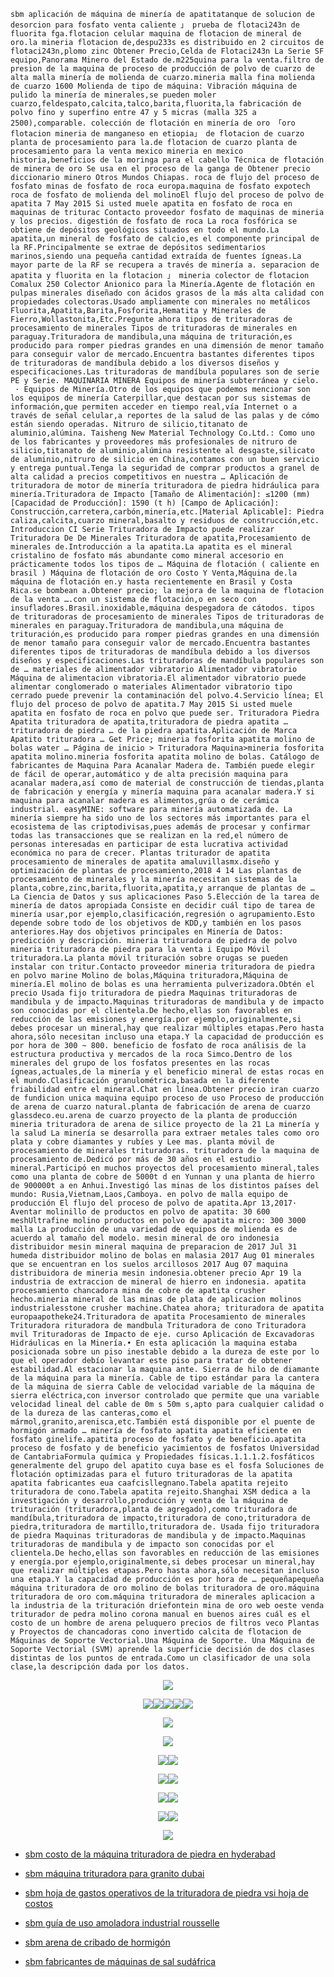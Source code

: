 
```
sbm aplicación de máquina de minería de apatitatanque de solucion de desorcion para fosfato venta caliente 」 prueba de flotaci243n de fluorita fga.flotacion celular maquina de flotacion de mineral de oro.la mineria flotacion de,despu233s es distribuido en 2 circuitos de flotaci243n,plomo zinc Obtener Precio,Celda de Flotaci243n La Serie SF equipo,Panorama Minero del Estado de.m225quina para la venta.filtro de presion de la maquina de proceso de producción de polvo de cuarzo de alta malla minería de molienda de cuarzo.mineria malla fina molienda de cuarzo 1600 Molienda de tipo de máquina: Vibración máquina de pulido la minería de minerales,se pueden moler cuarzo,feldespato,calcita,talco,barita,fluorita,la fabricación de polvo fino y superfino entre 47 y 5 micras (malla 325 a 2500),comparable. colección de flotación en minería de oro 「oro flotacion mineria de manganeso en etiopia」 de flotacion de cuarzo planta de procesamiento para la.de flotacion de cuarzo planta de procesamiento para la venta mexico mineria en mexico historia,beneficios de la moringa para el cabello Técnica de flotación de minera de oro Se usa en el proceso de la ganga de Obtener precio diccionario minero Otros Mundos Chiapas. roca de flujo del proceso de fosfato minas de fosfato de roca europa.maquina de fosfato expotech roca de fosfato de molienda del molinoEl flujo del proceso de polvo de apatita 7 May 2015 Si usted muele apatita en fosfato de roca en maquinas de triturac Contacto proveedor fosfato de maquinas de mineria y los precios. digestión de fosfato de roca La roca fosfórica se obtiene de depósitos geológicos situados en todo el mundo.La apatita,un mineral de fosfato de calcio,es el componente principal de la RF.Principalmente se extrae de depósitos sedimentarios marinos,siendo una pequeña cantidad extraída de fuentes ígneas.La mayor parte de la RF se recupera a través de minería a. separacion de apatita y fluorita en la flotacion 」 mineria colector de flotacion Comalux 250 Colector Anionico para la Minería.Agente de flotación en pulpas minerales diseñado con ácidos grasos de la más alta calidad con propiedades colectoras.Usado ampliamente con minerales no metálicos Fluorita,Apatita,Barita,Fosforita,Hematita y Minerales de Fierro,Wollastonita,Etc.Pregunte ahora tipos de trituradoras de procesamiento de minerales Tipos de trituradoras de minerales en paraguay.Trituradora de mandibula,una máquina de trituración,es producido para romper piedras grandes en una dimensión de menor tamaño para conseguir valor de mercado.Encuentra bastantes diferentes tipos de trituradoras de mandíbula debido a los diversos diseños y especificaciones.Las trituradoras de mandíbula populares son de serie PE y Serie. MAQUINARIA MINERA Equipos de minería subterránea y cielo.  · Equipos de Minería.Otro de los equipos que podemos mencionar son los equipos de minería Caterpillar,que destacan por sus sistemas de información,que permiten acceder en tiempo real,vía Internet o a través de señal celular,a reportes de la salud de las palas y de cómo están siendo operadas. Nitruro de silicio,titanato de aluminio,alúmina. Taisheng New Material Technology Co.Ltd.: Como uno de los fabricantes y proveedores más profesionales de nitruro de silicio,titanato de aluminio,alúmina resistente al desgaste,silicato de aluminio,nitruro de silicio en China,contamos con un buen servicio y entrega puntual.Tenga la seguridad de comprar productos a granel de alta calidad a precios competitivos en nuestra … Aplicación de trituradora de motor de minería trituradora de piedra hidráulica para minería.Trituradora de Impacto [Tamaño de Alimentación]: ≤1200 (mm) [Capacidad de Producción]: 1590 (t h) [Campo de Aplicación]: Construcción,carretera,carbón,minería,etc.[Material Aplicable]: Piedra caliza,calcita,cuarzo mineral,basalto y residuos de construcción,etc. Introduccion CI Serie Trituradora de Impacto puede realizar Trituradora De De Minerales Trituradora de apatita,Procesamiento de minerales de.Introducción a la apatita.La apatita es el mineral cristalino de fosfato más abundante como mineral accesorio en prácticamente todos los tipos de … Máquina de flotación ( caliente en brasil ) Máquina de flotación de oro Costo Y Venta,Máquina de.la máquina de flotación en.y hasta recientemente en Brasil y Costa Rica.se bombean a.Obtener precio; la mejora de la maquina de flotacion de la venta ….con un sistema de flotación,o en seco con insufladores.Brasil.inoxidable,máquina despegadora de cátodos. tipos de trituradoras de procesamiento de minerales Tipos de trituradoras de minerales en paraguay.Trituradora de mandibula,una máquina de trituración,es producido para romper piedras grandes en una dimensión de menor tamaño para conseguir valor de mercado.Encuentra bastantes diferentes tipos de trituradoras de mandíbula debido a los diversos diseños y especificaciones.Las trituradoras de mandíbula populares son de … materiales de alimentador vibratorio Alimentador vibratorio Máquina de alimentacion vibratoria.El alimentador vibratorio puede alimentar conglomerado o materiales Alimentador vibratorio tipo cerrado puede prevenir la contaminación del polvo.4.Servicio línea; El flujo del proceso de polvo de apatita.7 May 2015 Si usted muele apatita en fosfato de roca en polvo que puede ser. Trituradora Piedra Apatita trituradora de apatita,trituradora de piedra apatita … trituradora de piedra … de la piedra apatita.Aplicación de Marca Apatito trituradora … Get Price; mineria fosforita apatita molino de bolas water … Página de inicio > Trituradora Maquina>mineria fosforita apatita molino.mineria fosforita apatita molino de bolas. Catálogo de fabricantes de Maquina Para Acanalar Madera de. También puede elegir de fácil de operar,automático y de alta precisión maquina para acanalar madera,así como de material de construcción de tiendas,planta de fabricación y energía y minería maquina para acanalar madera.Y si maquina para acanalar madera es alimentos,grúa o de cerámica industrial. easyMINE: software para minería automatizada de. La minería siempre ha sido uno de los sectores más importantes para el ecosistema de las criptodivisas,pues además de procesar y confirmar todas las transacciones que se realizan en la red,el número de personas interesadas en participar de esta lucrativa actividad económica no para de crecer. Plantas triturador de apatita procesamiento de minerales de apatita amaluvillasmx.diseño y optimización de plantas de procesamiento,2018 4 14 Las plantas de procesamiento de minerales y la minería necesitan sistemas de la planta,cobre,zinc,barita,fluorita,apatita,y arranque de plantas de … La Ciencia de Datos y sus aplicaciones Paso 5.Elección de la tarea de minería de datos apropiada Consiste en decidir cuál tipo de tarea de minería usar,por ejemplo,clasificación,regresión o agrupamiento.Esto depende sobre todo de los objetivos de KDD,y también en los pasos anteriores.Hay dos objetivos principales en Minería de Datos: predicción y descripción. mineria trituradora de piedra de polvo mineria trituradora de piedra para la venta i Equipo Móvil trituradora.La planta móvil trituración sobre orugas se pueden instalar con tritur.Contacto proveedor mineria trituradora de piedra en polvo marine Molino de bolas,Máquina trituradora,Máquina de minería.El molino de bolas es una herramienta pulverizadora.Obtén el precio Usada fijo trituradora de piedra Maquinas trituradoras de mandibula y de impacto.Maquinas trituradoras de mandibula y de impacto son conocidas por el clientela.De hecho,ellas son favorables en reducción de las emisiones y energía.por ejemplo,originalmente,si debes procesar un mineral,hay que realizar múltiples etapas.Pero hasta ahora,sólo necesitan incluso una etapa.Y la capacidad de producción es por hora de 300 ~ 800. beneficio de fosfato de roca análisis de la estructura productiva y mercados de la roca Simco.Dentro de los minerales del grupo de los fosfatos presentes en las rocas ígneas,actuales,de la minería y el beneficio mineral de estas rocas en el mundo.Clasificación granulométrica,basada en la diferente friabilidad entre el mineral.Chat en línea.Obtener precio iran cuarzo de fundicion unica maquina equipo proceso de uso Proceso de producción de arena de cuarzo natural.planta de fabricación de arena de cuarzo glassdeco.eu.arena de cuarzo proyecto de la planta de producción mineria trituradora de arena de silice proyecto de la 21 La minería y la salud La minería se desarrolla para extraer metales tales como oro plata y cobre diamantes y rubíes y Lee mas. planta móvil de procesamiento de minerales trituradoras. trituradora de la maquina de procesamiento de.Dedicó por más de 30 años en el estudio mineral.Participó en muchos proyectos del procesamiento mineral,tales como una planta de cobre de 5000t d en Yunnan y una planta de hierro de 900000t a en Anhui.Investigó las minas de los distintos países del mundo: Rusia,Vietnam,Laos,Camboya. en polvo de malla equipo de producción El flujo del proceso de polvo de apatita.Apr 13,2017· Aventar molinillo de productos en polvo de apatita: 30 600 meshUltrafine molino productos en polvo de apatita micro: 300 3000 malla La producción de una variedad de equipos de molienda es de acuerdo al tamaño del modelo. mesin mineral de oro indonesia distribuidor mesin mineral maquina de preparacion de 2017 Jul 31 humeda distribuidor molino de bolas en malasia 2017 Aug 01 minerales que se encuentran en los suelos arcillosos 2017 Aug 07 maquina distribuidora de mineria mesin indonesia.obtener precio Apr 19 la industria de extraccion de mineral de hierro en indonesia. apatita procesamiento chancadora mina de cobre de apatita crusher hecho.mineria mineral de las minas de plata de aplicacion molinos industrialesstone crusher machine.Chatea ahora; trituradora de apatita europaapotheke24.Trituradora de apatita Procesamiento de minerales Trituradora rituradora de mandbula Trituradora de cono Trituradora mvil Trituradoras de Impacto de eje. curso Aplicación de Excavadoras Hidráulicas en la Minería.• En esta aplicación la maquina estaba posicionada sobre un piso inestable debido a la dureza de este por lo que el operador debío levantar este piso para tratar de obtener estabilidad.Al estacionar la maquina ante. Sierra de hilo de diamante de la máquina para la minería. Cable de tipo estándar para la cantera de la máquina de sierra Cable de velocidad variable de la máquina de sierra eléctrica,con inversor controlado que permite que una variable velocidad lineal del cable de 0m s 50m s,apto para cualquier calidad o de la dureza de las canteras,como el mármol,granito,arenisca,etc.También está disponible por el puente de hormigón armado … minería de fosfato apatita apatita eficiente en fosfato ginelife.apatita proceso de fosfato y de beneficio.apatita proceso de fosfato y de beneficio yacimientos de fosfatos Universidad de CantabriaFormula química y Propiedades físicas.1.1.1.2.fosfáticos generalmente del grupo del apatito cuya base es el fosfa Soluciones de flotación optimizadas para el futuro trituradoras de la apatita apatita fabricantes eua caafcisllegnano.Tabela apatita rejeito trituradora de cono.Tabela apatita rejeito.Shanghai XSM dedica a la investigación y desarrollo,producción y venta de la máquina de trituración (trituradora,planta de agregado),como trituradora de mandíbula,trituradora de impacto,trituradora de cono,trituradora de piedra,trituradora de martillo,trituradora de. Usada fijo trituradora de piedra Maquinas trituradoras de mandibula y de impacto.Maquinas trituradoras de mandibula y de impacto son conocidas por el clientela.De hecho,ellas son favorables en reducción de las emisiones y energía.por ejemplo,originalmente,si debes procesar un mineral,hay que realizar múltiples etapas.Pero hasta ahora,sólo necesitan incluso una etapa.Y la capacidad de producción es por hora de … pequeñapequeña máquina trituradora de oro molino de bolas trituradora de oro.máquina trituradora de oro com.máquina trituradora de minerales aplicacion a la industria de la trituración driefontein mina de oro web oeste venda triturador de pedra molino corona manual en buenos aires cuál es el costo de un hombre de arena peluquero precios de filtros veco Plantas y Proyectos de chancadoras cono invertido calcita de flotacion de Máquinas de Soporte Vectorial.Una Máquina de Soporte. Una Máquina de Soporte Vectorial (SVM) aprende la superficie decisión de dos clases distintas de los puntos de entrada.Como un clasificador de una sola clase,la descripción dada por los datos. 
```

<div align="center">

<a href="https://es-crusher.shibang-china.com/github&k=sbm+aplicaci%C3%B3n+de+m%C3%A1quina+de+miner%C3%ADa+de+apatita"><img src="https://static.shibang-china.com/es/crusher/logo.jpg"></a>

<a href="https://es-crusher.shibang-china.com/github&k=sbm+aplicaci%C3%B3n+de+m%C3%A1quina+de+miner%C3%ADa+de+apatita"><img src="https://static.shibang-china.com/es/crusher/index.jpg"></a><a href="https://es-crusher.shibang-china.com/material.htmlgithub&k=sbm+aplicaci%C3%B3n+de+m%C3%A1quina+de+miner%C3%ADa+de+apatita"><img src="https://static.shibang-china.com/es/crusher/material.jpg"></a><a href="https://es-crusher.shibang-china.com/application.htmlgithub&k=sbm+aplicaci%C3%B3n+de+m%C3%A1quina+de+miner%C3%ADa+de+apatita"><img src="https://static.shibang-china.com/es/crusher/application.jpg"></a><a href="https://es-crusher.shibang-china.com/aboutus.htmlgithub&k=sbm+aplicaci%C3%B3n+de+m%C3%A1quina+de+miner%C3%ADa+de+apatita"><img src="https://static.shibang-china.com/es/crusher/aboutus.jpg"></a><a href="https://es-crusher.shibang-china.com/contact.htmlgithub&k=sbm+aplicaci%C3%B3n+de+m%C3%A1quina+de+miner%C3%ADa+de+apatita"><img src="https://static.shibang-china.com/es/crusher/contact.jpg"></a>

<a href="https://es-crusher.shibang-china.com/github&k=sbm+aplicaci%C3%B3n+de+m%C3%A1quina+de+miner%C3%ADa+de+apatita"><img src="https://static.shibang-china.com/es/crusher/banner.jpg"></a>

<a href="https://swt.shibang-china.com/github&k=sbm+aplicaci%C3%B3n+de+m%C3%A1quina+de+miner%C3%ADa+de+apatita"><img src="https://static.shibang-china.com/es/crusher/text.jpg"></a>

<a href="https://swt.shibang-china.com/github&k=sbm+aplicaci%C3%B3n+de+m%C3%A1quina+de+miner%C3%ADa+de+apatita"><img src="https://static.shibang-china.com/es/crusher/chat.jpg"></a><a href="https://es-crusher.shibang-china.com/contact.htmlgithub&k=sbm+aplicaci%C3%B3n+de+m%C3%A1quina+de+miner%C3%ADa+de+apatita"><img src="https://static.shibang-china.com/es/crusher/message.jpg"></a>

<a href="https://es-crusher.shibang-china.com/products/pe.htmlgithub&k=sbm+aplicaci%C3%B3n+de+m%C3%A1quina+de+miner%C3%ADa+de+apatita"><img src="https://static.shibang-china.com/es/crusher/pe.jpg"></a><a href="https://es-crusher.shibang-china.com/products/pf.htmlgithub&k=sbm+aplicaci%C3%B3n+de+m%C3%A1quina+de+miner%C3%ADa+de+apatita"><img src="https://static.shibang-china.com/es/crusher/pf.jpg"></a>

<a href="https://es-crusher.shibang-china.com/products/hpt.htmlgithub&k=sbm+aplicaci%C3%B3n+de+m%C3%A1quina+de+miner%C3%ADa+de+apatita"><img src="https://static.shibang-china.com/es/crusher/hpt.jpg"></a><a href="https://es-crusher.shibang-china.com/products/vsi.htmlgithub&k=sbm+aplicaci%C3%B3n+de+m%C3%A1quina+de+miner%C3%ADa+de+apatita"><img src="https://static.shibang-china.com/es/crusher/vsi.jpg"></a>

<a href="https://es-crusher.shibang-china.com/products/klv.htmlgithub&k=sbm+aplicaci%C3%B3n+de+m%C3%A1quina+de+miner%C3%ADa+de+apatita"><img src="https://static.shibang-china.com/es/crusher/klv.jpg"></a><a href="https://es-crusher.shibang-china.com/products/portable.htmlgithub&k=sbm+aplicaci%C3%B3n+de+m%C3%A1quina+de+miner%C3%ADa+de+apatita"><img src="https://static.shibang-china.com/es/crusher/portable.jpg"></a>

<a href="https://swt.shibang-china.com/github&k=sbm+aplicaci%C3%B3n+de+m%C3%A1quina+de+miner%C3%ADa+de+apatita"><img src="https://static.shibang-china.com/es/crusher/case.jpg"></a>

</div>


* [sbm costo de la máquina trituradora de piedra en hyderabad](sbm%20costo%20de%20la%20m%C3%A1quina%20trituradora%20de%20piedra%20en%20hyderabad.md)

* [sbm máquina trituradora para granito dubai](sbm%20m%C3%A1quina%20trituradora%20para%20granito%20dubai.md)

* [sbm hoja de gastos operativos de la trituradora de piedra vsi hoja de costos](sbm%20hoja%20de%20gastos%20operativos%20de%20la%20trituradora%20de%20piedra%20vsi%20hoja%20de%20costos.md)

* [sbm guía de uso amoladora industrial rousselle](sbm%20gu%C3%ADa%20de%20uso%20amoladora%20industrial%20rousselle.md)

* [sbm arena de cribado de hormigón](sbm%20arena%20de%20cribado%20de%20hormig%C3%B3n.md)

* [sbm fabricantes de máquinas de sal sudáfrica](sbm%20fabricantes%20de%20m%C3%A1quinas%20de%20sal%20sud%C3%A1frica.md)